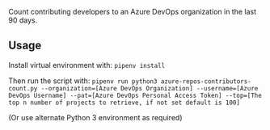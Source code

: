 Count contributing developers to an Azure DevOps organization in the last 90 days.

## Usage
Install virtual environment with:
`pipenv install`


Then run the script with:
`pipenv run python3 azure-repos-contributors-count.py --organization=[Azure DevOps Organization] --username=[Azure DevOps Username] --pat=[Azure DevOps Personal Access Token] --top=[The top n number of projects to retrieve, if not set default is 100]`

(Or use alternate Python 3 environment as required)
